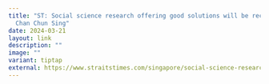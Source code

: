 ```yaml
---
title: "ST: Social science research offering good solutions will be recognised:
  Chan Chun Sing"
date: 2024-03-21
layout: link
description: ""
image: ""
variant: tiptap
external: https://www.straitstimes.com/singapore/social-science-research-offering-good-solutions-will-be-recognised-chan-chun-sing
---
```

